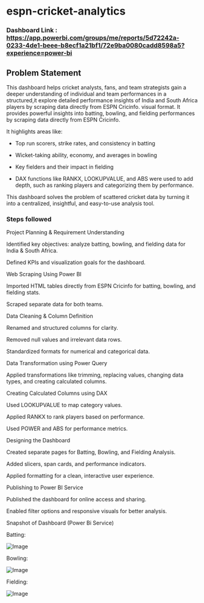 # espn-cricket-analytics

### Dashboard Link : https://app.powerbi.com/groups/me/reports/5d72242a-0233-4de1-beee-b8ecf1a21bf1/72e9ba0080cadd8598a5?experience=power-bi

## Problem Statement

This dashboard helps cricket analysts, fans, and team strategists gain a deeper understanding of individual and team performances in a structured,it explore detailed performance insights of India and South Africa players by scraping data directly from ESPN Cricinfo. visual format. It provides powerful insights into batting, bowling, and fielding performances by scraping data directly from ESPN Cricinfo.

It highlights areas like:
- Top run scorers, strike rates, and consistency in batting

- Wicket-taking ability, economy, and averages in bowling

- Key fielders and their impact in fielding

- DAX functions like RANKX, LOOKUPVALUE, and ABS were used to add depth, such as ranking players and categorizing them by performance.

This dashboard solves the problem of scattered cricket data by turning it into a centralized, insightful, and easy-to-use analysis tool.


### Steps followed 

Project Planning & Requirement Understanding

Identified key objectives: analyze batting, bowling, and fielding data for India & South Africa.

Defined KPIs and visualization goals for the dashboard.

Web Scraping Using Power BI

Imported HTML tables directly from ESPN Cricinfo for batting, bowling, and fielding stats.

Scraped separate data for both teams.

Data Cleaning & Column Definition

Renamed and structured columns for clarity.

Removed null values and irrelevant data rows.

Standardized formats for numerical and categorical data.

Data Transformation using Power Query

Applied transformations like trimming, replacing values, changing data types, and creating calculated columns.

Creating Calculated Columns using DAX

Used LOOKUPVALUE to map category values.

Applied RANKX to rank players based on performance.

Used POWER and ABS for performance metrics.

Designing the Dashboard

Created separate pages for Batting, Bowling, and Fielding Analysis.

Added slicers, span cards, and performance indicators.

Applied formatting for a clean, interactive user experience.

Publishing to Power BI Service

Published the dashboard for online access and sharing.

Enabled filter options and responsive visuals for better analysis.

Snapshot of Dashboard (Power Bi Service)

Batting:

![Image](https://github.com/user-attachments/assets/63e7ecd0-4413-44e1-9666-18139d2a7acf)

Bowling:

![Image](https://github.com/user-attachments/assets/c1109c40-df7b-4099-8d26-b46a39283eb9)

Fielding:

![Image](https://github.com/user-attachments/assets/1e4f54c4-e59e-4555-946e-b2e41fa4336f)




